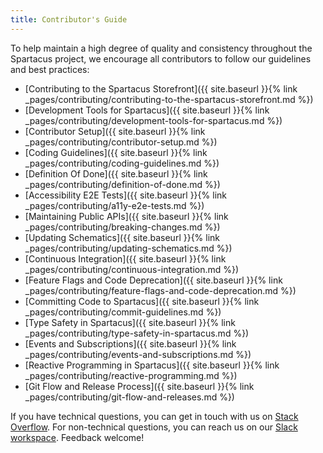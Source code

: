 ```yaml
---
title: Contributor's Guide
---
```


To help maintain a high degree of quality and consistency throughout the Spartacus project, we encourage all contributors to follow our guidelines and best practices:

- [Contributing to the Spartacus Storefront]({{ site.baseurl }}{% link _pages/contributing/contributing-to-the-spartacus-storefront.md %})
- [Development Tools for Spartacus]({{ site.baseurl }}{% link _pages/contributing/development-tools-for-spartacus.md %})
- [Contributor Setup]({{ site.baseurl }}{% link _pages/contributing/contributor-setup.md %})
- [Coding Guidelines]({{ site.baseurl }}{% link _pages/contributing/coding-guidelines.md %})
- [Definition Of Done]({{ site.baseurl }}{% link _pages/contributing/definition-of-done.md %})
- [Accessibility E2E Tests]({{ site.baseurl }}{% link _pages/contributing/a11y-e2e-tests.md %})
- [Maintaining Public APIs]({{ site.baseurl }}{% link _pages/contributing/breaking-changes.md %})
- [Updating Schematics]({{ site.baseurl }}{% link _pages/contributing/updating-schematics.md %})
- [Continuous Integration]({{ site.baseurl }}{% link _pages/contributing/continuous-integration.md %})
- [Feature Flags and Code Deprecation]({{ site.baseurl }}{% link _pages/contributing/feature-flags-and-code-deprecation.md %})
- [Committing Code to Spartacus]({{ site.baseurl }}{% link _pages/contributing/commit-guidelines.md %})
- [Type Safety in Spartacus]({{ site.baseurl }}{% link _pages/contributing/type-safety-in-spartacus.md %})
- [Events and Subscriptions]({{ site.baseurl }}{% link _pages/contributing/events-and-subscriptions.md %})
- [Reactive Programming in Spartacus]({{ site.baseurl }}{% link _pages/contributing/reactive-programming.md %})
- [Git Flow and Release Process]({{ site.baseurl }}{% link _pages/contributing/git-flow-and-releases.md %})

If you have technical questions, you can get in touch with us on [Stack Overflow](https://stackoverflow.com/questions/tagged/spartacus-storefront). For non-technical questions, you can reach us on our [Slack workspace](https://join.slack.com/t/spartacus-storefront/shared_invite/zt-jekftqo0-HP6xt6IF~ffVB2cGG66fcQ). Feedback welcome!
